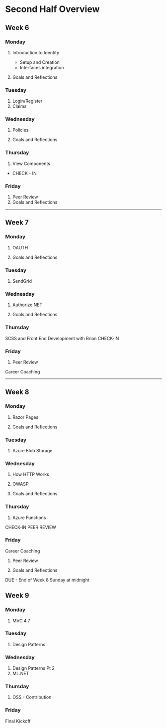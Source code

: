 # Second Half Overview

## Week 6

### Monday
1. Introduction to Identity
    - Setup and Creation
    - Interfaces integration

1. Goals and Reflections


### Tuesday
1. Login/Register
2. Claims

### Wednesday
1. Policies

1. Goals and Reflections


### Thursday
1. View Components

- CHECK - IN

### Friday 

1. Peer Review
1. Goals and Reflections


<hr />

## Week 7

### Monday
1. OAUTH

1. Goals and Reflections


### Tuesday
1. SendGrid


### Wednesday
1. Authorize.NET


1. Goals and Reflections


### Thursday
SCSS and Front End Development with Brian
CHECK-IN


### Friday 
1. Peer Review

Career Coaching

<hr />

## Week 8

### Monday
1. Razor Pages


1. Goals and Reflections


### Tuesday
1. Azure Blob Storage


### Wednesday
1. How HTTP Works
2. OWASP


1. Goals and Reflections



### Thursday
1. Azure Functions

CHECK-IN
PEER REVIEW



### Friday 
Career Coaching
1. Peer Review

1. Goals and Reflections


DUE - End of Week 8 Sunday at midnight


## Week 9

### Monday
1. MVC 4.7

### Tuesday
1. Design Patterns


### Wednesday
1. Design Patterns Pt 2
2. ML.NET

### Thursday
1. OSS - Contribution


### Friday 
Final Kickoff






